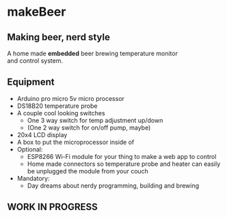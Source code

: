 makeBeer
=======

## Making beer, nerd style
A home made **embedded** beer brewing temperature monitor  
and control system.

## Equipment
* Arduino pro micro 5v micro processor
* DS18B20 temperature probe
* A couple cool looking switches
    * One 3 way switch for temp adjustment up/down
    * (One 2 way switch for on/off pump, maybe)
* 20x4 LCD display
* A box to put the microprocessor inside of
* Optional:
    * ESP8266 Wi-Fi module for your thing to make a web app to control
    * Home made connectors so temperature probe and heater can easily be unplugged
the module from your couch
* Mandatory:
    * Day dreams about nerdy programming, building and brewing

## WORK IN PROGRESS
